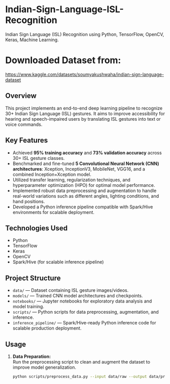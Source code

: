 # Indian-Sign-Language-ISL-Recognition
Indian Sign Language (ISL) Recognition using Python, TensorFlow, OpenCV, Keras, Machine Learning.

# Downloaded Dataset from:
https://www.kaggle.com/datasets/soumyakushwaha/indian-sign-language-dataset 


## Overview
This project implements an end-to-end deep learning pipeline to recognize 30+ Indian Sign Language (ISL) gestures. It aims to improve accessibility for hearing and speech-impaired users by translating ISL gestures into text or voice commands.
## Key Features
- Achieved **95% training accuracy** and **73% validation accuracy** across 30+ ISL gesture classes.
- Benchmarked and fine-tuned **5 Convolutional Neural Network (CNN) architectures**: Xception, InceptionV3, MobileNet, VGG16, and a combined Inception+Xception model.
- Utilized transfer learning, regularization techniques, and hyperparameter optimization (HPO) for optimal model performance.
- Implemented robust data preprocessing and augmentation to handle real-world variations such as different angles, lighting conditions, and hand positions.
- Developed a Python inference pipeline compatible with Spark/Hive environments for scalable deployment.
## Technologies Used
- Python  
- TensorFlow  
- Keras  
- OpenCV  
- Spark/Hive (for scalable inference pipeline)  
## Project Structure
- `data/` — Dataset containing ISL gesture images/videos.
- `models/` — Trained CNN model architectures and checkpoints.
- `notebooks/` — Jupyter notebooks for exploratory data analysis and model training.
- `scripts/` — Python scripts for data preprocessing, augmentation, and inference.
- `inference_pipeline/` — Spark/Hive-ready Python inference code for scalable production deployment.
## Usage
1. **Data Preparation:**  
   Run the preprocessing script to clean and augment the dataset to improve model generalization.
   ```bash
   python scripts/preprocess_data.py --input data/raw --output data/processed
